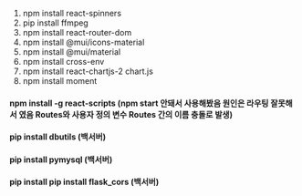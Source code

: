 1. npm install react-spinners
2. pip install ffmpeg
3. npm install react-router-dom
4. npm install @mui/icons-material
5. npm install @mui/material
6. npm install cross-env
7. npm install react-chartjs-2 chart.js
8. npm install moment


    
#### npm install -g react-scripts (npm start 안돼서 사용해봤음 원인은 라우팅 잘못해서 였음 Routes와 사용자 정의 변수 Routes 간의 이름 충돌로 발생)
#### pip install dbutils (백서버)
#### pip install pymysql (백서버)
#### pip install pip install flask_cors (백서버)
